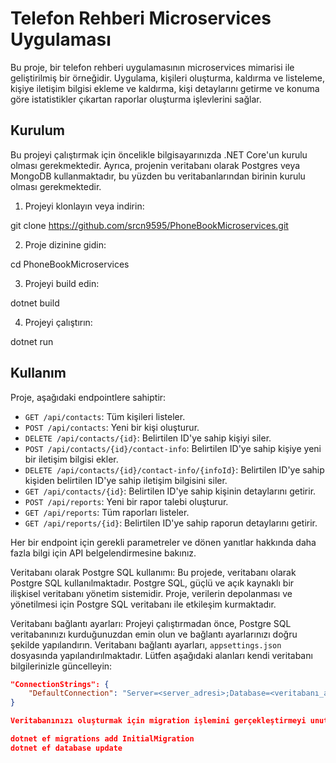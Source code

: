 # Telefon Rehberi Microservices Uygulaması

Bu proje, bir telefon rehberi uygulamasının microservices mimarisi ile geliştirilmiş bir örneğidir. Uygulama, kişileri oluşturma, kaldırma ve listeleme, kişiye iletişim bilgisi ekleme ve kaldırma, kişi detaylarını getirme ve konuma göre istatistikler çıkartan raporlar oluşturma işlevlerini sağlar.

## Kurulum

Bu projeyi çalıştırmak için öncelikle bilgisayarınızda .NET Core'un kurulu olması gerekmektedir. Ayrıca, projenin veritabanı olarak Postgres veya MongoDB kullanmaktadır, bu yüzden bu veritabanlarından birinin kurulu olması gerekmektedir.

1. Projeyi klonlayın veya indirin:

  git clone https://github.com/srcn9595/PhoneBookMicroservices.git

2. Proje dizinine gidin:

  cd PhoneBookMicroservices

3. Projeyi build edin:

  dotnet build

4. Projeyi çalıştırın:

  dotnet run


## Kullanım

Proje, aşağıdaki endpointlere sahiptir:

- `GET /api/contacts`: Tüm kişileri listeler.
- `POST /api/contacts`: Yeni bir kişi oluşturur.
- `DELETE /api/contacts/{id}`: Belirtilen ID'ye sahip kişiyi siler.
- `POST /api/contacts/{id}/contact-info`: Belirtilen ID'ye sahip kişiye yeni bir iletişim bilgisi ekler.
- `DELETE /api/contacts/{id}/contact-info/{infoId}`: Belirtilen ID'ye sahip kişiden belirtilen ID'ye sahip iletişim bilgisini siler.
- `GET /api/contacts/{id}`: Belirtilen ID'ye sahip kişinin detaylarını getirir.
- `POST /api/reports`: Yeni bir rapor talebi oluşturur.
- `GET /api/reports`: Tüm raporları listeler.
- `GET /api/reports/{id}`: Belirtilen ID'ye sahip raporun detaylarını getirir.

Her bir endpoint için gerekli parametreler ve dönen yanıtlar hakkında daha fazla bilgi için API belgelendirmesine bakınız.

Veritabanı olarak Postgre SQL kullanımı:
Bu projede, veritabanı olarak Postgre SQL kullanılmaktadır. Postgre SQL, güçlü ve açık kaynaklı bir ilişkisel veritabanı yönetim sistemidir. Proje, verilerin depolanması ve yönetilmesi için Postgre SQL veritabanı ile etkileşim kurmaktadır.

Veritabanı bağlantı ayarları:
Projeyi çalıştırmadan önce, Postgre SQL veritabanınızı kurduğunuzdan emin olun ve bağlantı ayarlarınızı doğru şekilde yapılandırın. Veritabanı bağlantı ayarları, `appsettings.json` dosyasında yapılandırılmaktadır. Lütfen aşağıdaki alanları kendi veritabanı bilgilerinizle güncelleyin:

```json
"ConnectionStrings": {
    "DefaultConnection": "Server=<server_adresi>;Database=<veritabanı_adi>;User Id=<kullanici_adi>;Password=<parola>;"
}

Veritabanınızı oluşturmak için migration işlemini gerçekleştirmeyi unutmayın. Aşağıdaki komutları proje dizininde çalıştırarak migration işlemini yapabilirsiniz:

dotnet ef migrations add InitialMigration
dotnet ef database update


